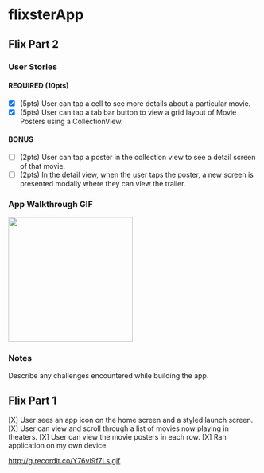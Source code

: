 # flixsterApp

## Flix Part 2

### User Stories

#### REQUIRED (10pts)
- [X] (5pts) User can tap a cell to see more details about a particular movie.
- [X] (5pts) User can tap a tab bar button to view a grid layout of Movie Posters using a CollectionView.

#### BONUS
- [ ] (2pts) User can tap a poster in the collection view to see a detail screen of that movie.
- [ ] (2pts) In the detail view, when the user taps the poster, a new screen is presented modally where they can view the trailer.

### App Walkthrough GIF


<img src="http://g.recordit.co/qVPb7LlJeK.gif" width=250><br>


### Notes
Describe any challenges encountered while building the app.


## Flix Part 1
[X] User sees an app icon on the home screen and a styled launch screen.
[X] User can view and scroll through a list of movies now playing in theaters.
[X] User can view the movie posters in each row.
[X] Ran application on my own device

http://g.recordit.co/Y76vI9f7Ls.gif
